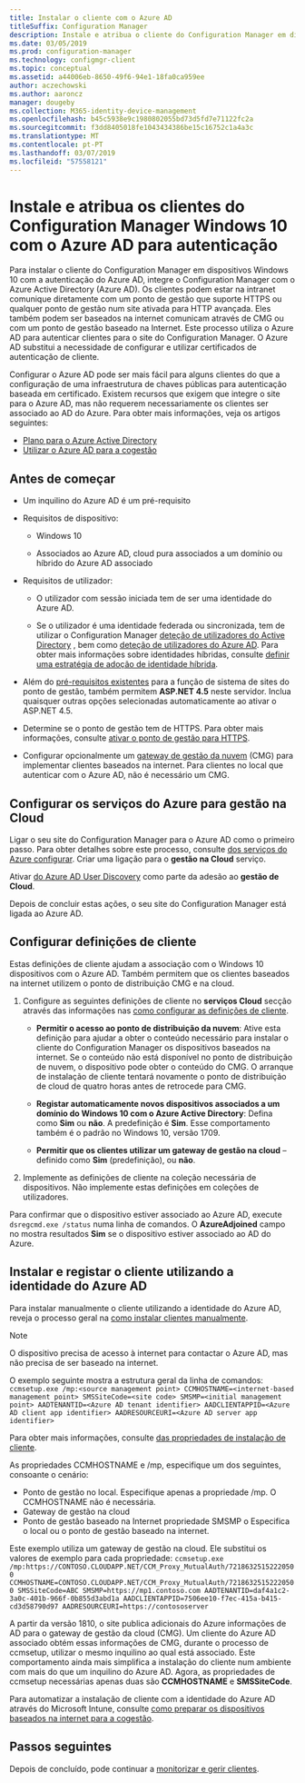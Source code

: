 ```yaml
---
title: Instalar o cliente com o Azure AD
titleSuffix: Configuration Manager
description: Instale e atribua o cliente do Configuration Manager em dispositivos Windows 10 com o Azure Active Directory para autenticação
ms.date: 03/05/2019
ms.prod: configuration-manager
ms.technology: configmgr-client
ms.topic: conceptual
ms.assetid: a44006eb-8650-49f6-94e1-18fa0ca959ee
author: aczechowski
ms.author: aaroncz
manager: dougeby
ms.collection: M365-identity-device-management
ms.openlocfilehash: b45c5938e9c1980802055bd73d5fd7e71122fc2a
ms.sourcegitcommit: f3dd8405018fe1043434386be15c16752c1a4a3c
ms.translationtype: MT
ms.contentlocale: pt-PT
ms.lasthandoff: 03/07/2019
ms.locfileid: "57558121"
---
```

# <a name="install-and-assign-configuration-manager-windows-10-clients-using-azure-ad-for-authentication"></a>Instale e atribua os clientes do Configuration Manager Windows 10 com o Azure AD para autenticação

Para instalar o cliente do Configuration Manager em dispositivos Windows 10 com a autenticação do Azure AD, integre o Configuration Manager com o Azure Active Directory (Azure AD). Os clientes podem estar na intranet comunique diretamente com um ponto de gestão que suporte HTTPS ou qualquer ponto de gestão num site ativada para HTTP avançada. Eles também podem ser baseados na internet comunicam através de CMG ou com um ponto de gestão baseado na Internet. Este processo utiliza o Azure AD para autenticar clientes para o site do Configuration Manager. O Azure AD substitui a necessidade de configurar e utilizar certificados de autenticação de cliente.

Configurar o Azure AD pode ser mais fácil para alguns clientes do que a configuração de uma infraestrutura de chaves públicas para autenticação baseada em certificado. Existem recursos que exigem que integre o site para o Azure AD, mas não requerem necessariamente os clientes ser associado ao AD do Azure.<!-- SCCMDocs issue 1259 --> Para obter mais informações, veja os artigos seguintes:
- [Plano para o Azure Active Directory](/sccm/core/plan-design/security/plan-for-security#bkmk_planazuread)
- [Utilizar o Azure AD para a cogestão](/sccm/comanage/quickstart-hybrid-aad)



## <a name="before-you-begin"></a>Antes de começar

- Um inquilino do Azure AD é um pré-requisito  

- Requisitos de dispositivo:  

    - Windows 10  

    - Associados ao Azure AD, cloud pura associados a um domínio ou híbrido do Azure AD associado  

- Requisitos de utilizador:  

    - O utilizador com sessão iniciada tem de ser uma identidade do Azure AD.   

    - Se o utilizador é uma identidade federada ou sincronizada, tem de utilizar o Configuration Manager [deteção de utilizadores do Active Directory](/sccm/core/servers/deploy/configure/about-discovery-methods#bkmk_aboutUser) , bem como [deteção de utilizadores do Azure AD](/sccm/core/servers/deploy/configure/about-discovery-methods#azureaddisc). Para obter mais informações sobre identidades híbridas, consulte [definir uma estratégia de adoção de identidade híbrida](/azure/active-directory/active-directory-hybrid-identity-design-considerations-identity-adoption-strategy).<!--497750-->  

- Além do [pré-requisitos existentes](/sccm/core/plan-design/configs/site-and-site-system-prerequisites#bkmk_2012MPpreq) para a função de sistema de sites do ponto de gestão, também permitem **ASP.NET 4.5** neste servidor. Inclua quaisquer outras opções selecionadas automaticamente ao ativar o ASP.NET 4.5.  

- Determine se o ponto de gestão tem de HTTPS. Para obter mais informações, consulte [ativar o ponto de gestão para HTTPS](/sccm/core/clients/manage/cmg/certificates-for-cloud-management-gateway#bkmk_mphttps).  

- Configurar opcionalmente um [gateway de gestão da nuvem](/sccm/core/clients/manage/cmg/plan-cloud-management-gateway) (CMG) para implementar clientes baseados na internet. Para clientes no local que autenticar com o Azure AD, não é necessário um CMG.  


## <a name="configure-azure-services-for-cloud-management"></a>Configurar os serviços do Azure para gestão na Cloud

Ligar o seu site do Configuration Manager para o Azure AD como o primeiro passo. Para obter detalhes sobre este processo, consulte [dos serviços do Azure configurar](/sccm/core/servers/deploy/configure/azure-services-wizard). Criar uma ligação para o **gestão na Cloud** serviço.

Ativar [do Azure AD User Discovery](/sccm/core/servers/deploy/configure/configure-discovery-methods#azureaadisc) como parte da adesão ao **gestão de Cloud**. 

Depois de concluir estas ações, o seu site do Configuration Manager está ligada ao Azure AD. 



## <a name="configure-client-settings"></a>Configurar definições de cliente

Estas definições de cliente ajudam a associação com o Windows 10 dispositivos com o Azure AD. Também permitem que os clientes baseados na internet utilizem o ponto de distribuição CMG e na cloud.

1.  Configure as seguintes definições de cliente no **serviços Cloud** secção através das informações nas [como configurar as definições de cliente](/sccm/core/clients/deploy/configure-client-settings).  

    - **Permitir o acesso ao ponto de distribuição da nuvem**: Ative esta definição para ajudar a obter o conteúdo necessário para instalar o cliente do Configuration Manager os dispositivos baseados na internet. Se o conteúdo não está disponível no ponto de distribuição de nuvem, o dispositivo pode obter o conteúdo do CMG. O arranque de instalação de cliente tentará novamente o ponto de distribuição de cloud de quatro horas antes de retrocede para CMG.<!--495533-->  

    - **Registar automaticamente novos dispositivos associados a um domínio do Windows 10 com o Azure Active Directory**: Defina como **Sim** ou **não**. A predefinição é **Sim**. Esse comportamento também é o padrão no Windows 10, versão 1709.

    - **Permitir que os clientes utilizar um gateway de gestão na cloud** – definido como **Sim** (predefinição), ou **não**.  

2.  Implemente as definições de cliente na coleção necessária de dispositivos. Não implemente estas definições em coleções de utilizadores.

Para confirmar que o dispositivo estiver associado ao Azure AD, execute `dsregcmd.exe /status` numa linha de comandos. O **AzureAdjoined** campo no mostra resultados **Sim** se o dispositivo estiver associado ao AD do Azure.



## <a name="install-and-register-the-client-using-azure-ad-identity"></a>Instalar e registar o cliente utilizando a identidade do Azure AD

Para instalar manualmente o cliente utilizando a identidade do Azure AD, reveja o processo geral na [como instalar clientes manualmente](/sccm/core/clients/deploy/deploy-clients-to-windows-computers#BKMK_Manual). 

 > [!Note]  
 > O dispositivo precisa de acesso à internet para contactar o Azure AD, mas não precisa de ser baseado na internet. 

O exemplo seguinte mostra a estrutura geral da linha de comandos: `ccmsetup.exe /mp:<source management point> CCMHOSTNAME=<internet-based management point> SMSSiteCode=<site code> SMSMP=<initial management point> AADTENANTID=<Azure AD tenant identifier> AADCLIENTAPPID=<Azure AD client app identifier> AADRESOURCEURI=<Azure AD server app identifier>`

Para obter mais informações, consulte [das propriedades de instalação de cliente](/sccm/core/clients/deploy/about-client-installation-properties).

As propriedades CCMHOSTNAME e /mp, especifique um dos seguintes, consoante o cenário:
- Ponto de gestão no local. Especifique apenas a propriedade /mp. O CCMHOSTNAME não é necessária.
- Gateway de gestão na cloud
- Ponto de gestão baseado na Internet propriedade SMSMP o Especifica o local ou o ponto de gestão baseado na internet.

Este exemplo utiliza um gateway de gestão na cloud. Ele substitui os valores de exemplo para cada propriedade: `ccmsetup.exe /mp:https://CONTOSO.CLOUDAPP.NET/CCM_Proxy_MutualAuth/72186325152220500 CCMHOSTNAME=CONTOSO.CLOUDAPP.NET/CCM_Proxy_MutualAuth/72186325152220500 SMSSiteCode=ABC SMSMP=https://mp1.contoso.com AADTENANTID=daf4a1c2-3a0c-401b-966f-0b855d3abd1a AADCLIENTAPPID=7506ee10-f7ec-415a-b415-cd3d58790d97 AADRESOURCEURI=https://contososerver`

A partir da versão 1810, o site publica adicionais do Azure informações de AD para o gateway de gestão da cloud (CMG). Um cliente do Azure AD associado obtém essas informações de CMG, durante o processo de ccmsetup, utilizar o mesmo inquilino ao qual está associado. Este comportamento ainda mais simplifica a instalação do cliente num ambiente com mais do que um inquilino do Azure AD. Agora, as propriedades de ccmsetup necessárias apenas duas são **CCMHOSTNAME** e **SMSSiteCode**.<!--3607731-->

Para automatizar a instalação de cliente com a identidade do Azure AD através do Microsoft Intune, consulte [como preparar os dispositivos baseados na internet para a cogestão](/sccm/comanage/how-to-prepare-win10#install-the-configuration-manager-client).



## <a name="next-steps"></a>Passos seguintes

Depois de concluído, pode continuar a [monitorizar e gerir clientes](/sccm/core/clients/manage/monitor-clients).
